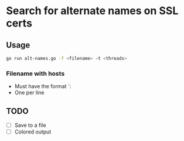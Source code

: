 # Search for alternate names on SSL certs

## Usage
```sh
go run alt-names.go -f <filename> -t <threads>
```
### Filename with hosts
- Must have the format `<host>:<port>
- One per line

## TODO
- [ ] Save to a file
- [ ] Colored output